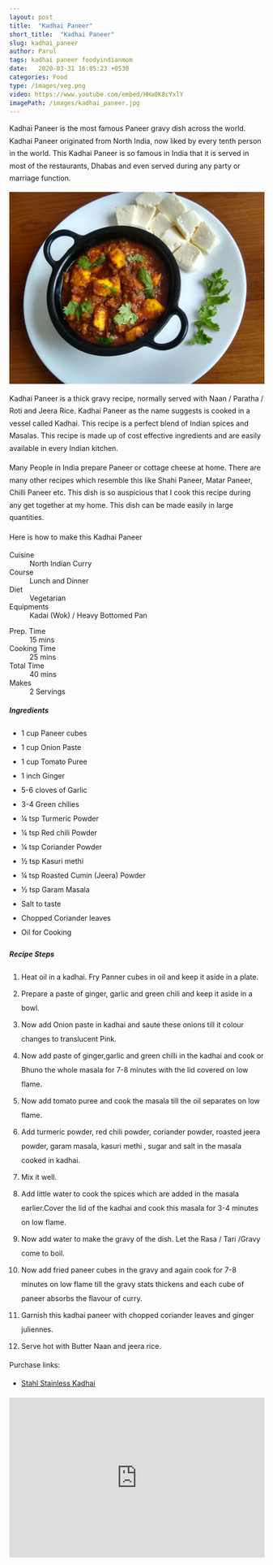```yaml
---
layout: post
title:  "Kadhai Paneer"
short_title:  "Kadhai Paneer"
slug: kadhai_paneer
author: Parul
tags: kadhai paneer foodyindianmom
date:   2020-03-31 16:05:23 +0530
categories: Food
type: /images/veg.png
video: https://www.youtube.com/embed/HHa0K8cYxlY
imagePath: /images/kadhai_paneer.jpg
---
```

<p class="text-justify" style="line-height: 175%;">
Kadhai Paneer is the most famous Paneer gravy dish across the world. Kadhai Paneer originated from North India, now liked by every tenth person in the world. This Kadhai Paneer is so famous in India that it is served in most of the restaurants, Dhabas and even served during any party or marriage function.
</p>

<div class="row">
    <div class="col-md-12"><img src="../images/kadhai_paneer.jpg" alt="" class="rounded img-fluid mb-2"></div>
</div>

<p class="text-justify" style="line-height: 175%;">
Kadhai Paneer is a thick gravy recipe, normally served with Naan / Paratha / Roti and Jeera Rice. Kadhai Paneer as the name suggests is cooked in a vessel called Kadhai. This recipe is a perfect blend of Indian spices and Masalas. This recipe is made up of cost effective ingredients and are easily available in every Indian kitchen.
</p>

<p class="text-justify" style="line-height: 175%;">
Many People in India prepare Paneer or cottage cheese at home. There are many other recipes which resemble this like Shahi Paneer, Matar Paneer, Chilli Paneer etc. This dish is so auspicious that I cook this recipe during any get together at my home. This dish can be made easily in large quantities.
</p>

<p class="text-justify" style="line-height: 175%;">
Here is how to make this Kadhai Paneer
</p>

<div class="row">
    <div class="col-md-6">
        <dl class="row">
            <dt class="col-sm-4">Cuisine</dt><dd class="col-sm-7">North Indian Curry</dd>
            <dt class="col-sm-4">Course</dt><dd class="col-sm-7">Lunch and Dinner</dd>
            <dt class="col-sm-4">Diet</dt><dd class="col-sm-7">Vegetarian</dd>
            <dt class="col-sm-4">Equipments</dt><dd class="col-sm-7">Kadai (Wok) / Heavy Bottomed Pan</dd>
        </dl>
    </div>
    <div class="col-md-6">
        <dl class="row">
            <dt class="col-sm-5">Prep. Time</dt><dd class="col-sm-7">15 mins</dd>
            <dt class="col-sm-5">Cooking Time</dt><dd class="col-sm-7">25 mins</dd>
            <dt class="col-sm-5">Total Time</dt><dd class="col-sm-7">40 mins</dd>
            <dt class="col-sm-5">Makes</dt><dd class="col-sm-7">2 Servings</dd>
        </dl>
    </div>
</div>

<div class="recipe-section-divider"></div>
<div class="row" id="ingredients">
    <div class="col-md-12"><h5 class="font-weight-bold">Ingredients</h5></div>
</div>
<div class="row">
    <div class="col-md-12">
        <ul class="post-list" style="line-height: 200%">
            <li>1 cup Paneer cubes</li>
            <li>1 cup Onion Paste</li>
            <li>1 cup Tomato Puree</li>
            <li>1 inch Ginger</li>
            <li>5-6 cloves of Garlic</li>
            <li>3-4 Green chilies</li>
            <li>¼ tsp Turmeric Powder</li>
            <li>¼ tsp  Red chili Powder</li>
            <li>¼ tsp Coriander Powder</li>
            <li>½ tsp Kasuri methi</li>
            <li>¼ tsp Roasted Cumin (Jeera) Powder</li>
            <li>½ tsp Garam Masala</li>
            <li>Salt to taste</li>
            <li>Chopped Coriander leaves</li>
            <li>Oil for Cooking</li>
        </ul>
    </div>
</div>

<div class="recipe-section-divider"></div>
<div class="row" id="recipe">
    <div class="col-md-12"><h5 class="font-weight-bold">Recipe Steps</h5></div>
</div>
<div class="row">
    <div class="col-md-12">
        <ol class="post-list text-justify" style="line-height: 200%">
            <li style="margin-bottom:5px;">Heat oil in a kadhai. Fry Panner cubes in oil and keep it aside in a plate.</li>
            <li style="margin-bottom:5px;">Prepare a paste of ginger, garlic and green chili and keep it aside in a bowl.</li>
            <li style="margin-bottom:5px;">Now add Onion paste in kadhai and saute these onions till it colour changes to translucent Pink.</li>
            <li style="margin-bottom:5px;">Now add paste of ginger,garlic and green chilli in the kadhai and cook or Bhuno the whole masala for 7-8 minutes with the lid covered on low flame.</li>
            <li style="margin-bottom:5px;">Now add tomato puree and cook the masala till the oil separates on low flame.</li>
            <li style="margin-bottom:5px;">Add turmeric powder, red chili powder, coriander powder, roasted jeera powder, garam masala, kasuri methi , sugar and salt in the masala cooked in kadhai.</li>
            <li style="margin-bottom:5px;">Mix it well.</li>
            <li style="margin-bottom:5px;">Add little water to cook the spices which are added in the masala earlier.Cover the lid of the kadhai and cook this masala for 3-4 minutes on low flame.</li>
            <li style="margin-bottom:5px;">Now add water to make the gravy  of the dish. Let the Rasa / Tari /Gravy come to boil.</li>
            <li style="margin-bottom:5px;">Now add fried paneer cubes in the gravy and again cook for 7-8 minutes on low flame till the gravy stats thickens and each cube of paneer absorbs the flavour of curry.</li>
            <li style="margin-bottom:5px;">Garnish this kadhai paneer with chopped coriander leaves and ginger juliennes.</li>
            <li style="margin-bottom:5px;">Serve hot with Butter Naan and jeera rice.</li>
        </ol>
        <p>Purchase links:</p>
        <ul class="post-list" style="line-height: 200%">
            <li><a href="https://www.amazon.in/Stahl-Stainless-Artisan-Kadhai-1-Piece/dp/B011VH40GA">Stahl Stainless Kadhai</a></li>
        </ul>
    </div>
</div>
<div class="row" id="video">
    <div class="col-md-12">
        <div class="embed-responsive embed-responsive-16by9">
            <iframe width="100%" height="315" src="https://www.youtube.com/embed/HHa0K8cYxlY" frameborder="0" allow="accelerometer; autoplay; encrypted-media; gyroscope; picture-in-picture" allowfullscreen></iframe>
        </div>
    </div>
</div>
<br>
